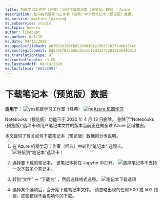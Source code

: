 ```yaml
---
title: 机器学习工作室（经典）：如何下载笔记本（预览版）数据 - Azure
description: 如何在机器学习工作室（经典）中下载笔记本（预览版）数据。
ms.service: machine-learning
ms.subservice: studio
ms.topic: how-to
author: likebupt
ms.author: keli19
ms.date: 04/15/2020
ms.openlocfilehash: a8f032b196fb952608391e150321b2f14bb154cc
ms.sourcegitcommit: 9d9795f8a5b50cd5ccc19d3a2773817836446912
ms.translationtype: HT
ms.contentlocale: zh-CN
ms.lasthandoff: 08/14/2020
ms.locfileid: "88228992"
---
```

# <a name="download-notebookspreview-data"></a>下载笔记本（预览版）数据

**适用于：**  ![yes](../../../includes/media/aml-applies-to-skus/yes.png)机器学习工作室（经典）   ![no](../../../includes/media/aml-applies-to-skus/no.png)[Azure 机器学习](../compare-azure-ml-to-studio-classic.md)

Notebooks（预览版）功能已于 2020 年 4 月 13 日删除。 删除了“Notebooks (预览版)”选项卡和用户笔记本文件的版本当前正在向全球 Azure 区域推出。

本文提供了有关如何下载笔记本（预览版）数据的分步说明。

1. 在 Azure 机器学习工作室（经典）中转到“笔记本”  选项卡。
    ![导航到“笔记本”选项卡！](./media/download-notebooks/notebooks-list.png)

1. 选择要下载的笔记本。 该笔记本将在 Jupyter 中打开。
    ![选择笔记本](./media/download-notebooks/select-notebook.png)不支持一次下载多个笔记本。

1. 转到“文件”   -> “下载为”  ，然后选择格式选项。
    ![笔记本下载选项](./media/download-notebooks/download-options.PNG)

1. 选择某个选项后，会开始下载笔记本文件。 请忽略出现的任何 500 或 502 错误，这些错误不会影响你的下载。
